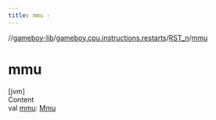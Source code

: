 ```yaml
---
title: mmu -
---
```

//[gameboy-lib](../../index.md)/[gameboy.cpu.instructions.restarts](../index.md)/[RST_n](index.md)/[mmu](mmu.md)



# mmu  
[jvm]  
Content  
val [mmu](mmu.md): [Mmu](../../gameboy.memory/-mmu/index.md)  




